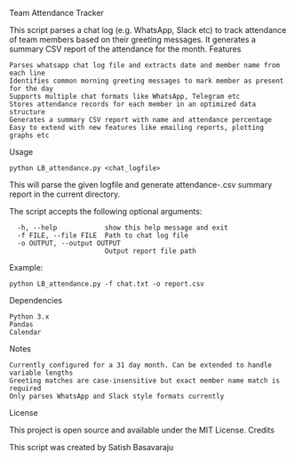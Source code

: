 Team Attendance Tracker

This script parses a chat log (e.g. WhatsApp, Slack etc) to track attendance of team members based on their greeting messages. It generates a summary CSV report of the attendance for the month.
Features

    Parses whatsapp chat log file and extracts date and member name from each line
    Identifies common morning greeting messages to mark member as present for the day
    Supports multiple chat formats like WhatsApp, Telegram etc
    Stores attendance records for each member in an optimized data structure
    Generates a summary CSV report with name and attendance percentage
    Easy to extend with new features like emailing reports, plotting graphs etc

Usage

    python LB_attendance.py <chat_logfile>

This will parse the given logfile and generate attendance-<month>.csv summary report in the current directory.

The script accepts the following optional arguments:
    
      -h, --help            show this help message and exit
      -f FILE, --file FILE  Path to chat log file
      -o OUTPUT, --output OUTPUT  
                            Output report file path
Example:

    python LB_attendance.py -f chat.txt -o report.csv

Dependencies

    Python 3.x
    Pandas
    Calendar

Notes

    Currently configured for a 31 day month. Can be extended to handle variable lengths
    Greeting matches are case-insensitive but exact member name match is required
    Only parses WhatsApp and Slack style formats currently

License

This project is open source and available under the MIT License.
Credits

This script was created by Satish Basavaraju 
